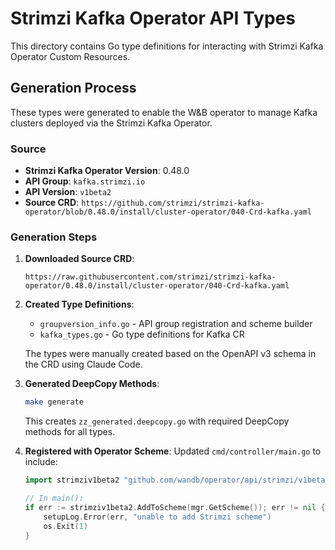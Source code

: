 # Strimzi Kafka Operator API Types

This directory contains Go type definitions for interacting with Strimzi Kafka Operator Custom Resources.

## Generation Process

These types were generated to enable the W&B operator to manage Kafka clusters deployed via the Strimzi Kafka Operator.

### Source

- **Strimzi Kafka Operator Version**: 0.48.0
- **API Group**: `kafka.strimzi.io`
- **API Version**: `v1beta2`
- **Source CRD**: `https://github.com/strimzi/strimzi-kafka-operator/blob/0.48.0/install/cluster-operator/040-Crd-kafka.yaml`

### Generation Steps

1. **Downloaded Source CRD**:
   ```
   https://raw.githubusercontent.com/strimzi/strimzi-kafka-operator/0.48.0/install/cluster-operator/040-Crd-kafka.yaml
   ```

2. **Created Type Definitions**:
   - `groupversion_info.go` - API group registration and scheme builder
   - `kafka_types.go` - Go type definitions for Kafka CR

   The types were manually created based on the OpenAPI v3 schema in the CRD using Claude Code.

3. **Generated DeepCopy Methods**:
   ```bash
   make generate
   ```
   This creates `zz_generated.deepcopy.go` with required DeepCopy methods for all types.

4. **Registered with Operator Scheme**:
   Updated `cmd/controller/main.go` to include:
   ```go
   import strimziv1beta2 "github.com/wandb/operator/api/strimzi/v1beta2"

   // In main():
   if err := strimziv1beta2.AddToScheme(mgr.GetScheme()); err != nil {
       setupLog.Error(err, "unable to add Strimzi scheme")
       os.Exit(1)
   }
   ```
